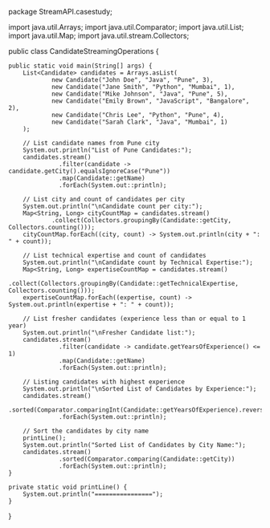   package StreamAPI.casestudy;

import java.util.Arrays;
import java.util.Comparator;
import java.util.List;
import java.util.Map;
import java.util.stream.Collectors;

public class CandidateStreamingOperations {

    public static void main(String[] args) {
        List<Candidate> candidates = Arrays.asList(
                new Candidate("John Doe", "Java", "Pune", 3),
                new Candidate("Jane Smith", "Python", "Mumbai", 1),
                new Candidate("Mike Johnson", "Java", "Pune", 5),
                new Candidate("Emily Brown", "JavaScript", "Bangalore", 2),
                new Candidate("Chris Lee", "Python", "Pune", 4),
                new Candidate("Sarah Clark", "Java", "Mumbai", 1)
        );

        // List candidate names from Pune city
        System.out.println("List of Pune Candidates:");
        candidates.stream()
                  .filter(candidate -> candidate.getCity().equalsIgnoreCase("Pune"))
                  .map(Candidate::getName)
                  .forEach(System.out::println);

        // List city and count of candidates per city
        System.out.println("\nCandidate count per city:");
        Map<String, Long> cityCountMap = candidates.stream()
                .collect(Collectors.groupingBy(Candidate::getCity, Collectors.counting()));
        cityCountMap.forEach((city, count) -> System.out.println(city + ": " + count));

        // List technical expertise and count of candidates
        System.out.println("\nCandidate count by Technical Expertise:");
        Map<String, Long> expertiseCountMap = candidates.stream()
                .collect(Collectors.groupingBy(Candidate::getTechnicalExpertise, Collectors.counting()));
        expertiseCountMap.forEach((expertise, count) -> System.out.println(expertise + ": " + count));

        // List fresher candidates (experience less than or equal to 1 year)
        System.out.println("\nFresher Candidate list:");
        candidates.stream()
                  .filter(candidate -> candidate.getYearsOfExperience() <= 1)
                  .map(Candidate::getName)
                  .forEach(System.out::println);

        // Listing candidates with highest experience
        System.out.println("\nSorted List of Candidates by Experience:");
        candidates.stream()
                  .sorted(Comparator.comparingInt(Candidate::getYearsOfExperience).reversed())
                  .forEach(System.out::println);

        // Sort the candidates by city name
        printLine();
        System.out.println("Sorted List of Candidates by City Name:");
        candidates.stream()
                  .sorted(Comparator.comparing(Candidate::getCity))
                  .forEach(System.out::println);
    }

    private static void printLine() {
        System.out.println("================");
    }
}
